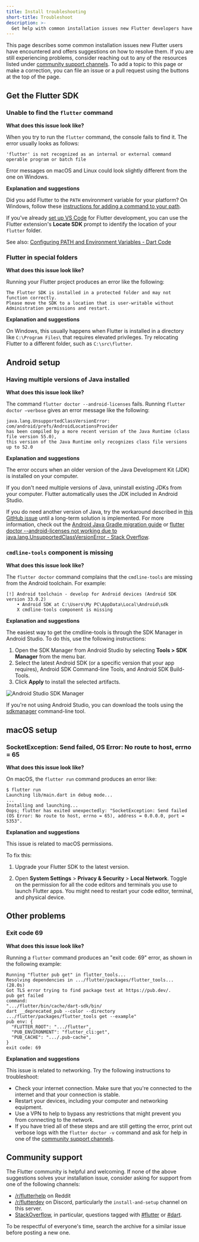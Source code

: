 ```yaml
---
title: Install troubleshooting
short-title: Troubleshoot
description: >-
  Get help with common installation issues new Flutter developers have run into.
---
```


This page describes some common installation issues new Flutter users have
encountered and offers suggestions on how to resolve them.
If you are still experiencing problems, consider reaching out to any of
the resources listed under [community support channels][].
To add a topic to this page or make a correction,
you can file an issue or a pull request using the buttons at the top of the page.

[community support channels]: #community-support

## Get the Flutter SDK

### Unable to find the `flutter` command

__What does this issue look like?__

When you try to run the `flutter` command,
the console fails to find it.
The error usually looks as follows:

```plaintext
'flutter' is not recognized as an internal or external command operable program or batch file
```

Error messages on macOS and Linux could look slightly different from
the one on Windows.

__Explanation and suggestions__

Did you add Flutter to the `PATH` environment variable for your platform?
On Windows, follow these [instructions for adding a command
to your path][windows path].

If you've already [set up VS Code][] for Flutter development,
you can use the Flutter extension's **Locate SDK** prompt
to identify the location of your `flutter` folder.

See also: [Configuring PATH and Environment Variables - Dart Code][config path]

[windows path]: https://www.wikihow.com/Change-the-PATH-Environment-Variable-on-Windows
[set up VS Code]: /get-started/editor
[config path]: https://dartcode.org/docs/configuring-path-and-environment-variables/

### Flutter in special folders


__What does this issue look like?__

Running your Flutter project produces an error like the following:

```plaintext
The Flutter SDK is installed in a protected folder and may not function correctly.
Please move the SDK to a location that is user-writable without Administration permissions and restart.
```

__Explanation and suggestions__

On Windows, this usually happens when Flutter is installed
in a directory like
`C:\Program Files\` that requires elevated privileges.
Try relocating Flutter to a different folder,
such as `C:\src\flutter`.

## Android setup

### Having multiple versions of Java installed

__What does this issue look like?__

The command `flutter doctor --android-licenses` fails.
Running `flutter doctor –verbose` gives an error message
like the following:

```plaintext
java.lang.UnsupportedClassVersionError: com/android/prefs/AndroidLocationsProvider
has been compiled by a more recent version of the Java Runtime (class file version 55.0),
this version of the Java Runtime only recognizes class file versions up to 52.0
```

__Explanation and suggestions__

The error occurs when an older version of the
Java Development Kit (JDK)
is installed on your computer.

If you don't need multiple versions of Java,
uninstall existing JDKs from your computer.
Flutter automatically uses the JDK included in Android Studio.

If you do need another version of Java,
try the workaround described in
[this GitHub issue][java binary path]
until a long-term solution is implemented.
For more information,
check out the [Android Java Gradle migration guide][]
or [flutter doctor --android-licenses not working due to
    java.lang.UnsupportedClassVersionError - Stack Overflow][so java version].

[java binary path]: {{site.repo.flutter}}/issues/106416#issuecomment-1522198064
[Android Java Gradle migration guide]: /release/breaking-changes/android-java-gradle-migration-guide
[so java version]: {{site.so}}/questions/75328050/

### `cmdline-tools` component is missing

__What does this issue look like?__

The `flutter doctor` command complains that the
`cmdline-tools` are missing from the Android toolchain.
For example:

```plaintext noHighlight
[!] Android toolchain - develop for Android devices (Android SDK version 33.0.2)
    • Android SDK at C:\Users\My PC\AppData\Local\Android\sdk
    X cmdline-tools component is missing
```

__Explanation and suggestions__

The easiest way to get the cmdline-tools is through the
SDK Manager in Android Studio.
To do this, use the following instructions:

1. Open the SDK Manager from Android Studio by
   selecting **Tools > SDK Manager** from the menu bar.
2. Select the latest Android SDK
   (or a specific version that your app requires),
   Android SDK Command-line Tools, and Android SDK Build-Tools.
3. Click **Apply** to install the selected artifacts.

![Android Studio SDK Manager](/assets/images/docs/get-started/install_android_tools.png)

If you're not using Android Studio,
you can download the tools using the
[sdkmanager][] command-line tool.

[sdkmanager]: {{site.android-dev}}/studio/command-line/sdkmanager

## macOS setup

### SocketException: Send failed, OS Error: No route to host, errno = 65

__What does this issue look like?__

On macOS, the `flutter run` command produces an error like:

```plaintext
$ flutter run
Launching lib/main.dart in debug mode...
...
Installing and launching...
Oops; flutter has exited unexpectedly: "SocketException: Send failed (OS Error: No route to host, errno = 65), address = 0.0.0.0, port = 5353".
```

__Explanation and suggestions__

This issue is related to macOS permissions.

To fix this:

1. Upgrade your Flutter SDK to the latest version.

2. Open **System Settings** > **Privacy & Security** > **Local Network**.
   Toggle on the permission for all the code editors and terminals you use to
   launch Flutter apps.
   You might need to restart your code editor, terminal, and physical device.

## Other problems

### Exit code 69

__What does this issue look like?__

Running a `flutter` command produces an "exit code: 69" error,
as shown in the following example:

```plaintext
Running "flutter pub get" in flutter_tools...
Resolving dependencies in .../flutter/packages/flutter_tools... (28.0s)
Got TLS error trying to find package test at https://pub.dev/.
pub get failed
command:
".../flutter/bin/cache/dart-sdk/bin/
dart __deprecated_pub --color --directory
.../flutter/packages/flutter_tools get --example"
pub env: {
  "FLUTTER_ROOT": ".../flutter",
  "PUB_ENVIRONMENT": "flutter_cli:get",
  "PUB_CACHE": ".../.pub-cache",
}
exit code: 69
```

__Explanation and suggestions__

This issue is related to networking.
Try the following instructions to troubleshoot:

* Check your internet connection.
  Make sure that you're connected to the
  internet and that your connection is stable.
* Restart your devices, including your computer
  and networking equipment.
* Use a VPN to help to bypass any restrictions that
  might prevent you from connecting to the network.
* If you have tried all of these steps and are
  still getting the error, print out verbose logs
  with the `flutter doctor -v` command and ask for help in
  one of the [community support channels][].

[community support channels]: #community-support

## Community support

The Flutter community is helpful and welcoming.
If none of the above suggestions solves your installation issue,
consider asking for support from one of the following channels:

* [/r/flutterhelp](https://www.reddit.com/r/flutterhelp/) on Reddit
* [/r/flutterdev](https://discord.gg/rflutterdev) on Discord,
  particularly the `install-and-setup` channel on this server.
* [StackOverflow][],
  in particular, questions tagged with [#flutter][] or [#dart][].

To be respectful of everyone's time,
search the archive for a similar issue before posting a new one.

[StackOverflow]: {{site.so}}
[#dart]: {{site.so}}/questions/tagged/dart
[#flutter]: {{site.so}}/questions/tagged/flutter
